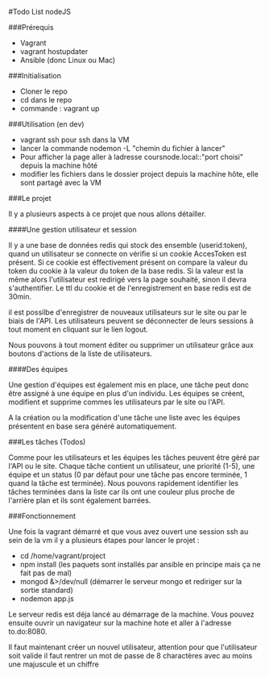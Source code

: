 #Todo List nodeJS

###Prérequis

* Vagrant
* vagrant hostupdater
* Ansible (donc Linux ou Mac)

###Initialisation

* Cloner le repo
* cd dans le repo
* commande : vagrant up

###Utilisation (en dev)

* vagrant ssh pour ssh dans la VM
* lancer la commande nodemon -L "chemin du fichier à lancer"
* Pour afficher la page aller à ladresse coursnode.local::"port choisi" depuis la machine hôté
* modifier les fichiers dans le dossier project depuis la machine hôte, elle sont partagé avec la VM

###Le projet

Il y a plusieurs aspects à ce projet que nous allons détailler.

####Une gestion utilisateur et session

Il y a une base de données redis qui stock des ensemble (userid:token), quand un utilisateur se connecte on vérifie si un cookie AccesToken est présent.
Si ce cookie est éffectivement présent on compare la valeur du token du cookie à la valeur du token de la base redis.
Si la valeur est la même alors l'utilisateur est redirigé vers la page souhaité, sinon il devra s'authentifier.
Le ttl du cookie et de l'enregistrement en base redis est de 30min.

il est possilbe d'enregistrer de nouveaux utilisateurs sur le site ou par le biais de l'API.
Les utilisateurs peuvent se déconnecter de leurs sessions à tout moment en cliquant sur le lien logout.

Nous pouvons à tout moment éditer ou supprimer un utilisateur grâce aux boutons d'actions de la liste de utilisateurs.

####Des équipes

Une gestion d'équipes est également mis en place, une tâche peut donc être assigné à une équipe en plus d'un individu.
Les équipes se créent, modifient et supprime commes les utilisateurs par le site ou l'API.

A la création ou la modification d'une tâche une liste avec les équipes présentent en base sera généré automatiquement.

###Les tâches (Todos)

Comme pour les utilisateurs et les équipes les tâches peuvent être gèré par l'API ou le site.
Chaque tâche contient un utilisateur, une priorité (1-5), une équipe et un status (0 par défaut pour une tâche pas encore terminée, 1 quand la tâche est terminée).
Nous pouvons rapidement identifier les tâches terminées dans la liste car ils ont une couleur plus proche de l'arrière plan et ils sont également barrées.

###Fonctionnement

Une fois la vagrant démarré et que vous avez ouvert une session ssh au sein de la vm il y a plusieurs étapes pour lancer le projet :
* cd /home/vagrant/project 
* npm install (les paquets sont installés par ansible en principe mais ça ne fait pas de mal)
* mongod &>/dev/null (démarrer le serveur mongo et rediriger sur la sortie standard)
* nodemon app.js

Le serveur redis est déja lancé au démarrage de la machine.
Vous pouvez ensuite ouvrir un navigateur sur la machine hote et aller à l'adresse to.do:8080.

Il faut maintenant créer un nouvel utilisateur, attention pour que l'utilisateur soit valide il faut rentrer un mot de passe de 8 charactères avec au moins une majuscule et un chiffre 


